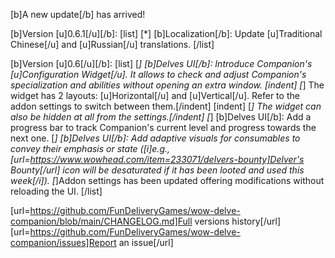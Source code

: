 [b]A new update[/b] has arrived!

[b]Version [u]0.6.1[/u][/b]:
[list]
[*] [b]Localization[/b]: Update [u]Traditional Chinese[/u] and [u]Russian[/u] translations.
[/list]

[b]Version [u]0.6[/u][/b]:
[list]
[*] [b]Delves UI[/b]: Introduce Companion's [u]Configuration Widget[/u]. It allows to check and adjust Companion's specialization and abilities without opening an extra window.
[indent] [*] The widget has 2 layouts: [u]Horizontal[/u] and [u]Vertical[/u]. Refer to the addon settings to switch between them.[/indent]
[indent] [*] The widget can also be hidden at all from the settings.[/indent]
[*] [b]Delves UI[/b]: Add a progress bar to track Companion's current level and progress towards the next one.
[*] [b]Delves UI[/b]: Add adaptive visuals for consumables to convey their emphasis or state ([i]e.g., [url=https://www.wowhead.com/item=233071/delvers-bounty]Delver's Bounty[/url] icon will be desaturated if it has been looted and used this week[/i]).
[*]Addon settings has been updated offering modifications without reloading the UI.
[/list]

[url=https://github.com/FunDeliveryGames/wow-delve-companion/blob/main/CHANGELOG.md]Full versions history[/url]
[url=https://github.com/FunDeliveryGames/wow-delve-companion/issues]Report an issue[/url]